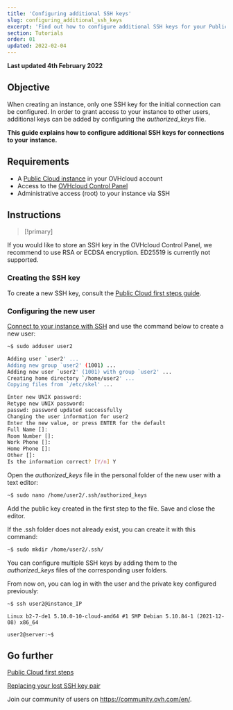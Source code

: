 ```yaml
---
title: 'Configuring additional SSH keys'
slug: configuring_additional_ssh_keys
excerpt: 'Find out how to configure additional SSH keys for your Public Cloud instance'
section: Tutorials
order: 01
updated: 2022-02-04
---
```


**Last updated 4th February 2022**

## Objective
 
When creating an instance, only one SSH key for the initial connection can be configured. In order to grant access to your instance to other users, additional keys can be added by configuring the *authorized_keys* file.

**This guide explains how to configure additional SSH keys for connections to your instance.**

## Requirements

- A [Public Cloud instance](https://www.ovhcloud.com/en-ie/public-cloud/) in your OVHcloud account
- Access to the [OVHcloud Control Panel](https://www.ovh.com/auth/?action=gotomanager&from=https://www.ovh.ie/&ovhSubsidiary=ie)
- Administrative access (root) to your instance via SSH

## Instructions

> [!primary]
>
If you would like to store an SSH key in the OVHcloud Control Panel, we recommend to use RSA or ECDSA encryption. ED25519 is currently not supported.
>

### Creating the SSH key

To create a new SSH key, consult the [Public Cloud first steps guide](../public-cloud-first-steps/).

### Configuring the new user

[Connect to your instance with SSH](../public-cloud-first-steps/#connect-to-instance) and use the command below to create a new user:

```bash
~$ sudo adduser user2

Adding user `user2' ...
Adding new group `user2' (1001) ...
Adding new user `user2' (1001) with group `user2' ...
Creating home directory `/home/user2' ...
Copying files from `/etc/skel' ...

Enter new UNIX password:
Retype new UNIX password:
passwd: password updated successfully
Changing the user information for user2
Enter the new value, or press ENTER for the default
Full Name []:
Room Number []:
Work Phone []:
Home Phone []:
Other []:
Is the information correct? [Y/n] Y
```

Open the *authorized_keys* file in the personal folder of the new user with a text editor:

```bash
~$ sudo nano /home/user2/.ssh/authorized_keys
```

Add the public key created in the first step to the file. Save and close the editor.

If the .ssh folder does not already exist, you can create it with this command:

```bash
~$ sudo mkdir /home/user2/.ssh/
```

You can configure multiple SSH keys by adding them to the *authorized_keys* files of the corresponding user folders.

From now on, you can log in with the user and the private key configured previously:

```bash
~$ ssh user2@instance_IP
```
```console
Linux b2-7-de1 5.10.0-10-cloud-amd64 #1 SMP Debian 5.10.84-1 (2021-12-08) x86_64

user2@server:~$
```


## Go further

[Public Cloud first steps](../public-cloud-first-steps/)

[Replacing your lost SSH key pair](../replacing_your_lost_ssh_key_pair/)

Join our community of users on <https://community.ovh.com/en/>.